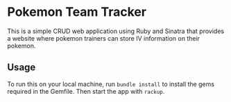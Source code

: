 # Pokemon Team Tracker

This is a simple CRUD web application using Ruby and Sinatra that provides a website where pokemon trainers can store IV information on their pokemon.


## Usage

To run this on your local machine, run `bundle install` to install the gems required in the Gemfile. Then start the app with `rackup`.

